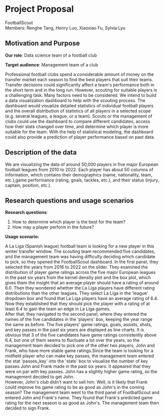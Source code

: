 # Project Proposal
FootballScout   
Members: Renghe Tang, Henry Luo, Xiaoxiao Fu, Sylvia Lyu
## Motivation and Purpose
**Our role**: Data science team of a football club   

**Target audience**: Management team of a club 

Professional football clubs spend a considerable amount of money on the transfer market each season to find the best players that suit their teams. Transfer decisions could significantly affect a team's performance both in the short term and in the long run. However, scouting for suitable players is a challenging task. Many factors need to be considered. We intend to build a data visualization dashboard to help with the scouting process. The dashboard would visualize detailed statistics of individual football players and the overall distribution of statistics of all players in a selected scope (e.g. several leagues, a league, or a team). Scouts or the management of clubs could use the dashboard to compare different candidates, access how their stats changed over time, and determine which player is more suitable for the team. With the help of statistical modeling, the dashboard could also provide a prediction of player performance based on past data.   

## Description of the data

We are visualizing the data of around 50,000 players in five major European football leagues from 2010 to 2022. Each player has about 50 columns of information, which contains their demographics (name, nationality, team, etc.),game performance (rating, goals, tackles, etc.), and their status (injury, captain, position, etc.). 

## Research questions and usage scenarios
**Research questions**:
1. How to determine which player is the best for the team?
2. How may a player perform in the future?    

**Usage scenario:**   

A La Liga (Spanish league) football team is looking for a new player in this winter transfer window. The scouting team recommended five candidates, and the management team was having difficulty deciding which candidate to pick, so they opened the FootballScout dashboard. In the first panel, they selected the years from 2016 to 2022 on the slider. They examined the distribution of player game ratings across the five major European leagues in the past six years from the kernel density plot and the box plot, which gives them the insight that an average player should have a rating of around 6.0. Then they wondered whether the La Liga players have different rating distributions than the other leagues. They select La Liga in the 'league' dropdown box and found that La Liga players have an average rating of 6.4. Now they established that they should pick the player with a rating of at least 6.4 to gain the team an edge in La Liga games.     
After that, they navigated to the second panel, where they entered the names of the five candidates in the 'players' box, keeping the year range the same as before. The five players' game ratings, goals, assists, shots, and key passes in the past six years are displayed as line charts. It is obvious that 3 of the five candidates have game ratings consistently above 6.4, but one of them seems to fluctuate a lot over the years, so the management team decided to pick one of the other two players, John and Frank, who have more stable game ratings.Since the team is looking for a midfield player who can make key passes, the management team entered the stat 'passes_key' into the 'stats' box to visualize the number of key passes John and Frank made in the past six years. It appeared that they were on par with key passes. John has a slightly higher game rating, so the management decided to get John.   
However, John's club didn't want to sell him. Well, is it likely that Frank could improve his game rating to be as good as John's in the coming season? The management team went to the third panel of FootballScout and entered John and Frank's name. They found that Frank's predicted game rating for the next season is as good as John's. The management team then decided to sign Frank.




